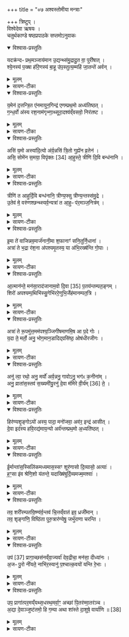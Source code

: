 +++
title = "०७ अश्वस्तोमीया मन्त्राः"

+++
त्रिष्टुप् ।   
विश्वेदेवा ऋषयः ।  
चतुर्थकाण्डे षष्ठप्रपाठके सप्तमोऽनुवाकः
<details open><summary>विश्वास-प्रस्तुतिः</summary>

यदक्र॑न्दᳶ प्रथ॒मञ्जाय॑मान उ॒द्यन्थ्स॑मु॒द्रादु॒त वा॒ पुरी॑षात् ।  
श्ये॒नस्य॑ प॒ख्षा ह॑रि॒णस्य॑ बा॒हू उ॑प॒स्तुत्य॒म्महि॑ जा॒तन्ते॑ अर्वन् ।  
</details>

<details><summary>मूलम्</summary>

यदक्र॑न्दᳶ प्रथ॒मञ्जाय॑मान उ॒द्यन्थ्स॑मु॒द्रादु॒त वा॒ पुरी॑षात् ।  
श्ये॒नस्य॑ प॒ख्षा ह॑रि॒णस्य॑ बा॒हू उ॑प॒स्तुत्य॒म्महि॑ जा॒तन्ते॑ अर्वन् ।  
</details>

<details><summary>सायण-टीका</summary>

(अथ चतुर्थकाण्डे षष्ठप्रपाठके सप्तमोऽनुवाकः )।  
षष्ठेऽनुवाके कवचादिसंनाहोऽभिहितः।  
अथ सप्तमाद्यनुवाकत्रये होमोऽभि घीयते।  
कल्पः —  “यदक्रन्दः प्रथमं जायमान इत्येतौस्त्रिभिरनुवाकैः षट्त्रिंशतमश्वस्तोमीयाञ्जहोति” इति।  
तत्र सप्तमानुवाके प्रथमामृचमाह– यदक्रन्द इति।  
हेऽर्वन्यद्यस्मात्कारणाज्जायमान उत्पद्यमान एव प्रथममादावक्रन्दः क्रन्दितवानसि अहो अग्न्यादीनामहं साधनामिति महान्तं शब्दमकरोस्तस्मात्कारणात्ते तव जातं महि महत्।  
अत एवोपस्तुत्यं समीचीनमिति  
२२०९ सर्वैरपि स्तोतव्यमासीत्।  
जायमानेम[ ए ]व विशदी क्रियते समुद्रादुद्यन्समुद्रोपलक्षितादुदकादुत्पद्यमानः।  
अप्सुयोनिर्वा अश्व इति श्रुतेः।  
उत वा पुरीषात्, अथवा लौकिकदृष्ट्या पुरीषात्पुंस्त्वशक्तिसंपन्नान्महतोऽश्वादुत्पद्यमानः।  
जन्मन उपस्तुत्यत्वे दृष्ठान्तद्वयमुच्यतेश्येनस्य पक्षा हरिणस्य बाहू।  
इवशब्दोऽत्राध्याहतंव्यः।  
यश्चा श्येनाख्यस्य पक्षिणः पक्षौ शीघ्रोत्पतनहेतुत्वात्सर्वैरुपस्तुत्यौ, यथा वा हरिणस्य मृगस्य बाहू पादौ शीघ्रगमनहेतुत्वादुपस्तुत्यौ तद्वदित्यर्थः।  
</details>

<details open><summary>विश्वास-प्रस्तुतिः</summary>

य॒मेन॑ द॒त्तन्त्रि॒त ए॑नमायुन॒गिन्द्र॑ एणम्प्रथ॒मो अध्य॑तिष्ठत् ।  
ग॒न्ध॒र्वो अ॑स्य रश॒नाम॑गृभ्णा॒थ्सूरा॒दश्व॑व्ँवसवो॒ निर॑तष्ट ।  
</details>

<details><summary>मूलम्</summary>

य॒मेन॑ द॒त्तन्त्रि॒त ए॑नमायुन॒गिन्द्र॑ एणम्प्रथ॒मो अध्य॑तिष्ठत् ।  
ग॒न्ध॒र्वो अ॑स्य रश॒नाम॑गृभ्णा॒थ्सूरा॒दश्व॑व्ँवसवो॒ निर॑तष्ट ।  
</details>

<details><summary>सायण-टीका</summary>

अथ द्वितीयामृचमाह– यमेन दत्तमिति।  
अत्र यमोऽग्निः।  
अग्निर्वाव यम इति श्रुत्यन्तरात्।  
त्रिषु लोकेषु त्रायते विस्तार्यत इति त्रितो वायुः।  
यमेनाग्निना दत्तनेनमश्वं त्रितो वायुरायुनग्रथे योजितवान्।  
तत इन्द्रः प्रथमः सर्वेषु देवेषु मध्ये प्रथमं प्रवृत्तः सन्नेनमश्वमध्यतिष्ठदधिष्ठितवान्योगक्षेमं संपादयितुमभिमानं कृतवानित्यर्थः।  
गन्धर्वः कश्चिद्स्याश्वस्य रशनां बन्धनहेतुं रज्जुमगृभ्णात्स्वीकृतवान्।  
हे वसवो यूयं सूरादादित्यादिममश्वं निरतष्ट निःशेषेण प्रकाशितवन्तः।  
यस्याश्वस्याग्निरानेता, वायुर्योजयिता, इन्द्रोऽभिमन्ता, गन्धर्वो रज्जुग्रहीता, सूर्यप्रकाशेन वसवः प्रकाश यितारस्तादृशोऽयमश्व इति स्तूयते।  
</details>

<details open><summary>विश्वास-प्रस्तुतिः</summary>

असि॑ य॒मो अस्या॑दि॒त्यो अ॑र्व॒न्नसि॑ त्रि॒तो गुह्ये॑न व्र॒तेन॑ ।  
असि॒ सोमे॑न स॒मया॒ विपृ॑क्तः [34]  आ॒हुस्ते॒ त्रीणि॑ दि॒वि बन्ध॑नानि ।  
</details>

<details><summary>मूलम्</summary>

असि॑ य॒मो अस्या॑दि॒त्यो अ॑र्व॒न्नसि॑ त्रि॒तो गुह्ये॑न व्र॒तेन॑ ।  
असि॒ सोमे॑न स॒मया॒ विपृ॑क्तः [34]  आ॒हुस्ते॒ त्रीणि॑ दि॒वि बन्ध॑नानि ।  
</details>

<details><summary>सायण-टीका</summary>

अथ तृतीयामृचमाह– असि यम इति।  
हेऽर्वन्नश्व त्वं यमाभिधोऽग्निरसि।  
तथाऽऽदित्योऽसि।  
तथा त्रितो वायुरसि।  
पूर्वोक्तप्रकारेण वाय्वादित्ययोरनुगृहीतत्वात्तद्रूपत्वम्।  
तथा गुह्येन गोप्बेनाश्वमेधाख्येन कर्मणा तत्रत्येन सोमेन च सुमया समये प्राप्तकले विपृक्तो विशेषेण युक्तोऽसि।  
ईदृशस्य ते तव द्युलोके बन्धनानि बम्धनसाधनानि दामानि त्रीणीत्येयमभिज्ञा आहुः।  
वणिजो हि शक्त्याधिक्येनात्यु ग्रभश्वं विक्रेतुं ग्रामान्तरे नयन्तास्त्रंभिदांमभिर्बध्नन्ति।  
दक्षिणवामपार्श्वयोर्दामद्वयमुभौ पुरुषौ गृह्णीतः।  
यदा दक्षिणभागवर्तिनं द्रष्टुमुद्युङ्क्ते तदा वामभागवती तमाकर्षति।  
तं चेद्द्गष्टुमुद्युङ्क्ते तदानीमितर आकर्षति।  
यदा सदसा पुरतः पलायनं करोति तदा तं वारयितुं गले बद्धमेकं दाम गृहीत्वा पृष्ठतः कश्चिदाकर्षति।  
तदिदं बन्धनत्रयम्।  
यद्वा शास्त्रसिद्धं किंचित्कारणत्रयं द्रष्टव्यम्।  
तदनेन बन्धनत्रयेणाघिकशाक्तिरश्व इति स्तुतो भवति।  
</details>

<details open><summary>विश्वास-प्रस्तुतिः</summary>

त्रीणि॑ त आहुर्दि॒वि बन्ध॑नानि॒ त्रीण्य॒फ्सु त्रीण्य॒न्तस्स॑मु॒द्रे ।  
उ॒तेव॑ मे॒ वरु॑णश्छन्थ्स्यर्व॒न्यत्रा॑ त आ॒हुᳶ प॑र॒मञ्ज॒नित्र॑म् ।  
</details>

<details><summary>मूलम्</summary>

त्रीणि॑ त आहुर्दि॒वि बन्ध॑नानि॒ त्रीण्य॒फ्सु त्रीण्य॒न्तस्स॑मु॒द्रे ।  
उ॒तेव॑ मे॒ वरु॑णश्छन्थ्स्यर्व॒न्यत्रा॑ त आ॒हुᳶ प॑र॒मञ्ज॒नित्र॑म् ।  
</details>

<details><summary>सायण-टीका</summary>

अथ चतुर्थीमृचमाह–  २२१० त्रीणि त इति।  
यथा द्युलोके तवोचैःश्रवोरूपस्य वन्धनत्रयमाभिज्ञा आहुस्तथैवाप्सु समुद्रे च।  
यथा वा वाजपेयेऽप्स्वन्तरमृतमिति मन्त्रेणाश्वानप्सु स्ना पयन्ति तथाऽपि पूर्वोक्तरीत्या बन्धनत्रयमपेक्षितं तथा समुद्रमध्ये स्थिताया वडवाया बन्धनत्रयमित्येवमभिज्ञा आहुः।  
उतापि च हेऽर्वन्नश्व ते तव यत्र यस्मिन्पितृवीर्ये परमं जनित्रमुत्तमं जन्मेत्येवंलक्षणाभिज्ञा आहुः, तत्पितृवीर्यं त्वमेव वरुणस्त्रिभिर्बन्धनैर्निवारणीयो भूत्वा मे मम छन्त्सीव कथयसीव।  
अयमर्थः—अश्वस्य पितृपक्षभागित्वान्मातरि स्वल्पायामपि सत्यां प्रौढश्चेदश्वो दृश्येत तस्य पिता प्रौढ इत्युत्प्रेक्षितुं शक्यत इति।  
</details>

<details open><summary>विश्वास-प्रस्तुतिः</summary>

इ॒मा ते॑ वाजिन्नव॒मार्ज॑नानी॒मा श॒फानाꣳ॑ सनि॒तुर्नि॒धाना॑ ।  
अत्रा॑ ते भ॒द्रा र॑श॒ना अ॑पश्यमृ॒तस्य॒ या अ॑भि॒रख्ष॑न्ति गो॒पाः ।  
</details>

<details><summary>मूलम्</summary>

इ॒मा ते॑ वाजिन्नव॒मार्ज॑नानी॒मा श॒फानाꣳ॑ सनि॒तुर्नि॒धाना॑ ।  
अत्रा॑ ते भ॒द्रा र॑श॒ना अ॑पश्यमृ॒तस्य॒ या अ॑भि॒रख्ष॑न्ति गो॒पाः ।  
</details>

<details><summary>सायण-टीका</summary>

अथ पञ्चमीमृचगाह– इमा ते बाजिन्निति।  
हे वाजिन्नश्व ते तवेमैतानि दृश्यमानानि अवमार्जनानि शरीरशोधनसाधनानि लोहमयानि।  
यैर्लोहमयैः प्रातःकालादावश्यस्य पांस्वाद्यपनयनाय शरीरं मृज्यते घर्षणेन शोध्यते तान्यवमार्जनानि।  
तथा शफानां खुराणां सनितुर्दातुः पाषाणबहुले मार्गे प्रक्षेप्य[प्तु]स्तव शफभेदनपरिहारार्थमिमा निधानैतानि लोहमयान्यावरणविशेषरूपाणि निधीयन्ते शफेष्विति निधानानिराजानो हि महार्हणां प्रौढानामश्वानां लोहमयैः साधनैः प्रतिदिनं कण्डूरपनयन्ति, शफेषु च लोहपत्राणि कीलयन्ति।  
किंच ते तव भद्राः सुवर्णांदिखचितत्वेन कल्याणरूपा रशनाः खलीनलोहकक्ष्याः पुच्छपत्रा अत्रास्मिन्नेव देशे स्थापिता अहमप्यपश्यम्।  
कीदृशस्य तव, ऋतस्य सत्यस्य बहुमूल्यार्हस्येत्यर्थः।  
कीदृश्यो रशना हति ता विशेष्यन्तेया रशना गोपाः पष्ठदेशव्यथादिपरिहारेणाश्वं गोपायन्त्योऽभिरक्षन्ति उपर्यारूढं पुरुषमभितः पतनादिभ्यः पालयन्ति।  
</details>

<details open><summary>विश्वास-प्रस्तुतिः</summary>

आ॒त्मान॑न्ते॒ मन॑सा॒राद॑जानाम॒वो दि॒वा [35]  प॒तय॑न्तम्पत॒ङ्गम् ।  
शिरो॑ अपश्यम्प॒थिभि॑स्सु॒गेभि॑ररे॒णुभि॒र्जेह॑मानम्पत॒त्रि ।  
</details>

<details><summary>मूलम्</summary>

आ॒त्मान॑न्ते॒ मन॑सा॒राद॑जानाम॒वो दि॒वा [35]  प॒तय॑न्तम्पत॒ङ्गम् ।  
शिरो॑ अपश्यम्प॒थिभि॑स्सु॒गेभि॑ररे॒णुभि॒र्जेह॑मानम्पत॒त्रि ।  
</details>

<details><summary>सायण-टीका</summary>

अथ षष्ठीमृचमाह– आत्मानां त इति।  
हेऽश्व ते तवाऽऽत्मानं स्वरूपमारात्समीप एव मनसा चित्तेनाजानामभिज्ञातवानस्मि।  
कीदृशमात्मानम्, अत्रो रक्षकम्।  
शीघ्रगामी ह्यश्वः परसैन्यभञ्जनेन स्वामिनं रक्षति।  
तथा दिवा षतयन्तमाकाशेन धावन्तम्।  
त्वदीयधावनवेलायं वेगातिशयेन भूमेराक्रमणं केनापि द्गष्टुं न शक्यत इत्यर्थः।  
यस्मादाकाशगामी तस्मादेव च पतङ्गं पक्षिसदृशम्।  
तथा त्वदीयं शिरोऽप्यहमपश्यम्।  
कीदृशं शिरः, सुगेभिर्गन्तुं शक्यैररेणुभिर्धुलिरहितैः पथिभिराकाशमा–  २२११ र्गैजेंहमानं  शीघ्रगतियुक्तमत एव पतत्रि पक्षिसदृशम्।  
यदा ह्ययमश्वः प्रायेण भूमिस्पर्शं विनाऽऽकाशमार्गे धावति तदानीं पाषाणादिरहितत्वादयं मार्गः सुगामो भूमिस्पर्शबाहुल्याभावाद्धूलिरहितश्च।  
तथाविधमार्गेण धावतोऽश्वस्योपरिवर्तिं शिरः सुखेन द्रष्टुं शक्यते, उन्नतदेशवर्तित्वाद्धूल्यावरणाभावाच्चेति।  
ईदृशवेगवानश्व इति स्तुतिः।  
</details>

<details open><summary>विश्वास-प्रस्तुतिः</summary>

अत्रा॑ ते रू॒पमु॑त्त॒मम॑पश्य॒ञ्जिगी॑षमाणमि॒ष आ प॒दे गोः ।  
य॒दा ते॒ मर्तो॒ अनु॒ भोग॒मान॒डादिद्ग्रसि॑ष्ठ॒ ओष॑धीरजीगः ।  
</details>

<details><summary>मूलम्</summary>

अत्रा॑ ते रू॒पमु॑त्त॒मम॑पश्य॒ञ्जिगी॑षमाणमि॒ष आ प॒दे गोः ।  
य॒दा ते॒ मर्तो॒ अनु॒ भोग॒मान॒डादिद्ग्रसि॑ष्ठ॒ ओष॑धीरजीगः ।  
</details>

<details><summary>सायण-टीका</summary>

अथ सप्तमीमृचगाह— अत्रा ते रूपमिति।  
हेऽश्व यदा यस्मिन्काले ते तव भोगं घृतमुद्रादिभक्षृणरूपमनु मतों मनुष्यः परिचारक आनड् भोगं प्राप्तवान्।  
प्रौढेषु राजगृहादिष्वश्वघासार्थं दत्तैर्घृतमुद्गादिभिः परिचारका अमि जीवन्तीति प्रसिद्धम्।  
आदिदीदृशवृत्तान्तादनन्तरमेव ग्रसिष्टोऽतिशयेन ग्रसिदुकामस्त्वमोषधीश्चणकाद्या अजीगः प्रापितोऽसि।  
अत्रास्मिन्नवसरे ते तत्र रूपमुत्तमं सर्वोत्कृष्टमित्यपश्यमहं निश्चितवानस्मि।  
कीदृशस्य तव, इषोऽन्नानि आ समन्तात्पदे प्राप्तुं गोर्गच्छतः।  
कीदुशं रूपम, जिगीषमाणं जेतुमिच्छायुक्तम्।  
अयमर्थः प्रौढराजगृहे त्वदीयभोगमनु अश्ववारा नीचाः सर्वेऽपि सम्यग्भुञ्जते।  
त्वं च राजाज्ञया केनाप्यनिवारितः संश्चणकादिक्षेत्रेषु स्वेच्छया गच्छसि।  
अस्मिन्नवसरे त्वन्मुखेन सर्वाण्यन्नानि प्राप्तुं शक्यन्ते, विजयश्च भविष्यति।  
एवं त्वदीयमहिमानं निश्चितवानस्मीति।  
</details>

<details open><summary>विश्वास-प्रस्तुतिः</summary>

अनु॑ त्वा॒ रथो॒ अनु॒ मर्यो॑ अर्व॒न्ननु॒ गावोऽनु॒ भग॑ᳵ क॒नीना॑म् ।  
अनु॒ व्राता॑स॒स्तव॑ स॒ख्यमी॑यु॒रनु॑ दे॒वा म॑मिरे वी॒र्य॑म् [36]  ते॒ ।  
</details>

<details><summary>मूलम्</summary>

अनु॑ त्वा॒ रथो॒ अनु॒ मर्यो॑ अर्व॒न्ननु॒ गावोऽनु॒ भग॑ᳵ क॒नीना॑म् ।  
अनु॒ व्राता॑स॒स्तव॑ स॒ख्यमी॑यु॒रनु॑ दे॒वा म॑मिरे वी॒र्य॑म् [36]  ते॒ ।  
</details>

<details><summary>सायण-टीका</summary>

अथाष्टमीमृचमाह— अनु त्वेति।  
हेऽर्वस्त्वामनु रथः प्रवर्तते।  
नहि त्वया विना रथो गन्तुं  शक्तः।  
मयों मर्त्योऽश्ववारस्त्यामनु जीवति।  
तच्च पूर्वमेवोदाहृतम्।  
गावोऽपि त्वागनु जीवन्ति, बालस्य तव क्षीरनवनीताद्यर्थं प्रवृद्धस्य तव घृतार्थ च गाः पोषयन्ति।  
कनीनां कन्यकानां बालानां दासीनां भमः सौभाग्यं त्वामनु संपद्यते।  
अश्वशालापरिचारार्थं हि ता अन्नवस्त्रदानेन त्वत्स्वामिनः पोषयन्ति।  
व्रातासो व्राताः सेनारूपा मनुष्यसंघास्तव सख्यमनु त्वदीयं साहाय्यमनु पश्चादीयुर्जयं प्राप्नुवन्ति।  
देवाः प्रजापत्यादयस्ते वीर्यं त्वदीयं सामर्थ्यमनुपलक्ष्य ममिरे स्वकीयहविष्ट्वेन प्रमितवन्तः।  
ईदृशोऽयमश्व इति स्तुतिः।  
</details>

<details open><summary>विश्वास-प्रस्तुतिः</summary>

हिर॑ण्यशृ॒ङ्गोऽयो॑ अस्य॒ पादा॒ मनो॑जवा॒ अव॑र॒ इन्द्र॑ आसीत् ।  
दे॒वा इद॑स्य हवि॒रद्य॑माय॒न्यो अर्व॑न्तम्प्रथ॒मो अ॒ध्यति॑ष्ठत् ।  
</details>

<details><summary>मूलम्</summary>

हिर॑ण्यशृ॒ङ्गोऽयो॑ अस्य॒ पादा॒ मनो॑जवा॒ अव॑र॒ इन्द्र॑ आसीत् ।  
दे॒वा इद॑स्य हवि॒रद्य॑माय॒न्यो अर्व॑न्तम्प्रथ॒मो अ॒ध्यति॑ष्ठत् ।  
</details>

<details><summary>सायण-टीका</summary>

अथ नवमीमृचमाह—  २२१२ हिरण्मशृङ्ग इति।  
अयमश्वो हिरण्यशृङ्गो हिरण्यसमानवर्णः शृङ्गस्था नीयो मूर्धप्रदेशो यस्यासो हिरण्यशृङ्गो हिरण्याङ्कित इत्यर्थः।  
अयो लोहव दत्यन्तदृढः।  
अस्याश्वस्य पादा मनोजवा मनोवृत्तिसदृशेन वेगातिशयेन युक्ताः।  
एतेनाश्वेनोच्चैःश्रवसा त्वेनेन्द्रोऽप्यवये निकृष्ट एवाऽऽसीत्।  
देवा इत्सर्वे हि देवाः स्वयमत्याश्वस्य संबन्धि हविरद्यं हविर्भक्षणमायन्प्राप्तवन्त एतदीयमेव हविरत्तुं योग्यमिति निश्चितवन्तः।  
प्रथम आद्यो यः प्रजापतिरर्वन्तमेनमश्वमध्यतिष्ठदधिष्ठितवान्स्वकीयत्वेन स्वीकृतवान्सोऽप्येतदीयमेव हविरद्यामिति निश्चितवान्।  
</details>

<details open><summary>विश्वास-प्रस्तुतिः</summary>

ई॒र्मान्ता॑स॒स्सिलि॑कमध्यमास॒स्सꣳ शूर॑णासो दि॒व्यासो॒ अत्याः॑ ।  
ह॒ꣳ॒सा इ॑व श्रेणि॒शो य॑तन्ते॒ यदाख्षि॑षुर्दि॒व्यमज्म॒मश्वाः॑ ।  
</details>

<details><summary>मूलम्</summary>

ई॒र्मान्ता॑स॒स्सिलि॑कमध्यमास॒स्सꣳ शूर॑णासो दि॒व्यासो॒ अत्याः॑ ।  
ह॒ꣳ॒सा इ॑व श्रेणि॒शो य॑तन्ते॒ यदाख्षि॑षुर्दि॒व्यमज्म॒मश्वाः॑ ।  
</details>

<details><summary>सायण-टीका</summary>

अथ दशमीमृचमाह– ईर्मान्ताम इति।  
सर्वेऽप्बश्वा एवंबिधाः।  
कीदृशा इति तदुच्यतेईर्गान्तासः नलभानो जघनभागाश्चाश्वस्यान्तौ, तावीर्मौ प्रसृतावुन्नतौ येषां त ईर्मान्तासः।  
सिलिकं संकुचितं निम्नं मध्ये पृष्टभागे येषा ते सिलिकमध्यमासः।  
यत्र मनुष्या आरोहम्ति स देशो निम्नः।  
न तु गजस्यवे पृष्ठभाग उन्नतः।  
संसूरणासो युद्धे जयहेतुत्वेन सम्यक्शूराः।  
दिव्यासो ग्रामगमनादिरूपव्यवहारनिष्पादकाः।  
अत्याः संततगमनशीलाः।  
ते च हंसा इव श्रेणिशः संघशो यतन्ते।  
यथा हंसाः पङ्क्तिबद्धाः संधीभूयाऽऽकाशे यतन्ते गच्छन्त्येवमश्वा अपि बहवः संहता युद्धाय प्रयतन्ते।   यद्यस्मात्कारणदश्वा दिव्यं क्रीडाविजिगीषाद्यार्थमज्मं गमनमाक्षिषुर्व्याप्तवन्तस्तस्मादश्वजातिमात्रस्ययैवं प्रशस्तत्वात्स क्रतुनिष्पादकः प्रकृतोऽश्वः प्रशस्त इति किमु वक्तव्बः।  
</details>

<details open><summary>विश्वास-प्रस्तुतिः</summary>

तव॒ शरी॑रम्पतयि॒ष्ण्व॑र्व॒न्तव॑ चि॒त्तव्ँवात॑ इव॒ ध्रजी॑मान् ।  
तव॒ शृङ्गा॑णि॒ विष्ठि॑ता पुरु॒त्रार॑ण्येषु॒ जर्भु॑राणा चरन्ति ।  
</details>

<details><summary>मूलम्</summary>

तव॒ शरी॑रम्पतयि॒ष्ण्व॑र्व॒न्तव॑ चि॒त्तव्ँवात॑ इव॒ ध्रजी॑मान् ।  
तव॒ शृङ्गा॑णि॒ विष्ठि॑ता पुरु॒त्रार॑ण्येषु॒ जर्भु॑राणा चरन्ति ।  
</details>

<details><summary>सायण-टीका</summary>

अथैकादशीमृचमाह– तव शरीरमिति।   हेवर्वंस्तव शरीरं षतयिष्णु पतनशीलं शीघ्रगमशीलमित्यर्थः तव चितं वात इव वातसदृशश्च(शं च )।   वायुः कीदृशः, घ्रजीमान्वेनवान्।   तव शृङ्गाणि शृङ्गस्थानीयानि।   उपरि प्रक्षिप्तान्यायुधानि विष्ठिता विशेषेण तत्र तत्र स्थितानि साधितानि।   अश्वस्योपरि क्वचिदिषुधिः क्यचित्खड्ग इत्येवं बहून्बायुधानि प्राप्यन्ते।   तानि च पुरुषु बहुषु अरण्येषु ग्रामेन्यो बहिर्भूतेषु युद्धप्रदेशेषु जर्भुराणा परसैन्यान्यतिशयेन भरमाणानि चरन्ति प्रवर्तन्ते।  
</details>

<details open><summary>विश्वास-प्रस्तुतिः</summary>

उप॑ [37]  प्रागा॒च्छस॑नव्ँवा॒ज्यर्वा॑ देव॒द्रीचा॒ मन॑सा॒ दीध्या॑नः ।  
अ॒जᳶ पु॒रो नी॑यते॒ नाभि॑र॒स्यानु॑ प॒श्चात्क॒वयो॑ यन्ति रे॒भाः ।  
</details>

<details><summary>मूलम्</summary>

उप॑ [37]  प्रागा॒च्छस॑नव्ँवा॒ज्यर्वा॑ देव॒द्रीचा॒ मन॑सा॒ दीध्या॑नः ।  
अ॒जᳶ पु॒रो नी॑यते॒ नाभि॑र॒स्यानु॑ प॒श्चात्क॒वयो॑ यन्ति रे॒भाः ।  
</details>

<details><summary>सायण-टीका</summary>

अत द्वादशीमृचमाह–  २२१३ उष प्रागादिति।   वाजी क्रतुद्वाराऽन्नहेतुरर्वाऽयमधः शसनमस्प्रिन्क्रतौ विशासनस्थानं प्रत्युपप्रागात्समीपं प्राप्तवान्।   किं कूर्वन्, देवद्रीचा मनसा दीध्यानः देवानाञ्चति प्राप्नोतीति देवद्यङ् तादृशेन निरन्तरं देवविषयेण मनसा ध्यानं कुर्वन्।   अजः प्रजापतिः पुरो नीयतेऽऽस्मादश्वात्पूर्वमृत्विग्भिर्नीयते, प्रजापतिं पुरतो नीयते।   अस्याश्वस्य नाभिर्भाभ्युपलक्षितं शरीरं प्रजाषतिमनु नीयते।   अस्याश्यस्य पश्चात्पृष्ठभागे कवयो विद्वांस ऋत्विजो रेभा यन्ति स्तुतिं कुर्वाण गच्छन्ति।  
</details>

<details open><summary>विश्वास-प्रस्तुतिः</summary>

उप॒ प्रागा॑त्पर॒मय्ँयथ्स॒धस्थ॒मर्वा॒ꣳ॒ अच्छा॑ पि॒तर॑म्मा॒तर॑ञ्च ।  
अ॒द्या दे॒वाञ्जुष्ट॑तमो॒ हि ग॒म्या अथा शा॑स्ते दा॒शुषे॒ वार्या॑णि ॥ [38]
</details>

<details><summary>मूलम्</summary>

उप॒ प्रागा॑त्पर॒मय्ँयथ्स॒धस्थ॒मर्वा॒ꣳ॒ अच्छा॑ पि॒तर॑म्मा॒तर॑ञ्च ।  
अ॒द्या दे॒वाञ्जुष्ट॑तमो॒ हि ग॒म्या अथा शा॑स्ते दा॒शुषे॒ वार्या॑णि ॥ [38]
</details>

<details><summary>सायण-टीका</summary>

अथ त्रयोदशीमृचमाह– उप प्रागादिति।   अर्वाञ्शीघ्रगमनवानयमश्वः परममुत्कृष्टं यत्सधस्थं शमितृभिः सह स्थातुं योग्यं यत्त्स्थानमस्ति तदुपप्रागात्तत्समीपं प्राप्तवान्।   किमर्थम्, पितरं मातरं चापि प्राप्तुं स्वर्मलोके दिव्यो यः पिता या च माता दिव्या तावुभौ प्राप्तुं देवताजन्मन इत्यर्थः।   हेऽश्वाद्यास्मिन्दिने जुष्टतमोऽतिशयेन प्रीतः सन्देवान्गम्याः प्राप्नुहि। अथानन्तरं दाशुषे हविर्दत्तवते यजमानाय वार्याणि वरणी यानि फलानि अयमृत्विक्संघ आशास्ते प्रार्थयति॥  

इति श्रीमत्सायणाचार्यविरचिते माधवीये वेदार्थप्रकाशे कृष्णयजुर्वेदीयतैत्तिरीयसंहिताभाष्ये चतुर्थकाण्डे षष्ठप्रपाठके  तृतीयोऽनुवाकः ॥   ७॥  
</details>
